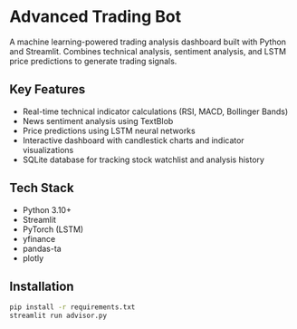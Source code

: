 # Advanced Trading Bot

A machine learning-powered trading analysis dashboard built with Python and Streamlit. Combines technical analysis, sentiment analysis, and LSTM price predictions to generate trading signals.

## Key Features
- Real-time technical indicator calculations (RSI, MACD, Bollinger Bands)
- News sentiment analysis using TextBlob
- Price predictions using LSTM neural networks
- Interactive dashboard with candlestick charts and indicator visualizations
- SQLite database for tracking stock watchlist and analysis history

## Tech Stack
- Python 3.10+
- Streamlit
- PyTorch (LSTM)
- yfinance
- pandas-ta
- plotly

## Installation
```bash
pip install -r requirements.txt
streamlit run advisor.py
